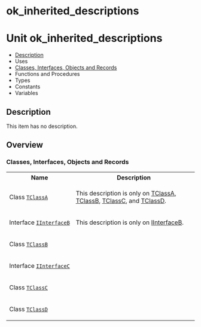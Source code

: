 # ok\_inherited\_descriptions


# Unit ok\_inherited\_descriptions

- [Description](#PasDoc-Description)
- Uses
- [Classes, Interfaces, Objects and Records](#PasDoc-Classes)
- Functions and Procedures
- Types
- Constants
- Variables

<span id="PasDoc-Description"/>

## Description
This item has no description.

<span id="PasDoc-Uses"/>

## Overview

### Classes, Interfaces, Objects and Records
<span id="PasDoc-Classes"/>


<table>
<tr class="listheader">
<th class="itemname">Name</th>
<th class="itemdesc">Description</th>
</tr>
<tr>

<td>

Class&nbsp;[`TClassA`](ok_inherited_descriptions.TClassA.md)
</td>

<td>

This description is only on [TClassA](ok_inherited_descriptions.TClassA.md), [TClassB](ok_inherited_descriptions.TClassB.md), [TClassC](ok_inherited_descriptions.TClassC.md), and [TClassD](ok_inherited_descriptions.TClassD.md).
</td>
</tr>
<tr>

<td>

Interface&nbsp;[`IInterfaceB`](ok_inherited_descriptions.IInterfaceB.md)
</td>

<td>

This description is only on [IInterfaceB](ok_inherited_descriptions.IInterfaceB.md).
</td>
</tr>
<tr>

<td>

Class&nbsp;[`TClassB`](ok_inherited_descriptions.TClassB.md)
</td>

<td>

&nbsp;
</td>
</tr>
<tr>

<td>

Interface&nbsp;[`IInterfaceC`](ok_inherited_descriptions.IInterfaceC.md)
</td>

<td>

&nbsp;
</td>
</tr>
<tr>

<td>

Class&nbsp;[`TClassC`](ok_inherited_descriptions.TClassC.md)
</td>

<td>

&nbsp;
</td>
</tr>
<tr>

<td>

Class&nbsp;[`TClassD`](ok_inherited_descriptions.TClassD.md)
</td>

<td>

&nbsp;
</td>
</tr>
</table>

